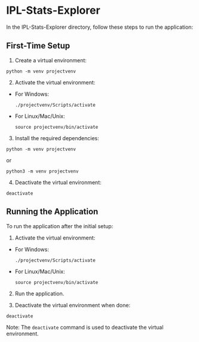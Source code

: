# IPL-Stats-Explorer

In the IPL-Stats-Explorer directory, follow these steps to run the application:

## First-Time Setup

1. Create a virtual environment:

  ```
  python -m venv projectvenv
  ```


2. Activate the virtual environment:
- For Windows:
  ```
  ./projectvenv/Scripts/activate
  ```
- For Linux/Mac/Unix:
  ```
  source projectvenv/bin/activate
  ```

3. Install the required dependencies:

  ```
  python -m venv projectvenv
  ```
  or
  ```
  python3 -m venv projectvenv
  ```

4. Deactivate the virtual environment:

  ```
  deactivate
  ```


## Running the Application

To run the application after the initial setup:

1. Activate the virtual environment:
- For Windows:
  ```
  ./projectvenv/Scripts/activate
  ```
- For Linux/Mac/Unix:
  ```
  source projectvenv/bin/activate
  ```

2. Run the application.

3. Deactivate the virtual environment when done:

  ```
  deactivate
  ```


Note: The `deactivate` command is used to deactivate the virtual environment.